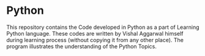 # Python
This repository contains the Code developed in Python as a part of Learning Python language. 
These codes are written by Vishal Aggarwal himself during learning process (without copying it from any other place). The program illustrates the understanding of the Python Topics.
